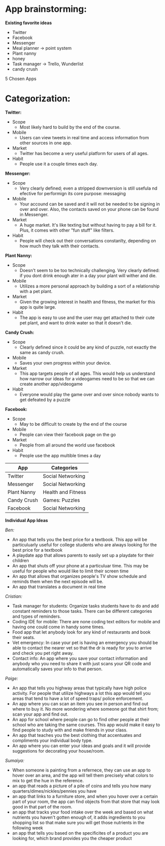 # **App brainstorming:**

**Existing favorite ideas**

* Twitter
* Facebook
* Messenger
* Meal planner -> point system
* Plant nanny
* honey
* Task manager -> Trello, Wunderlist
* candy crush

5 Chosen Apps

# **Categorization:**

**Twitter:**
* Scope
    * Most likely hard to build by the end of the course.
* Mobile
    * Users can view tweets in real time and access information from other sources in one app.
* Market
    * Twitter has become a very useful platform for users of all ages.
* Habit 
    * People use it a couple times each day.


**Messenger:**
* Scope
    * Very clearly defined; even a stripped downversion is still usefula nd efective for performign its core purpose: messaging
* Mobile
    * Your accound can be saved and it will not be needed to be signing in over and over. Also, the contacts saved on your phone can be found in Messenger.
* Market
    * A huge market. It's like texting but without having to pay a bill for it. Plus, it comes with other "fun stuff" like filters.
* Habit 
    * People will check out their conversations constanlty, depending on how much they talk with their contacts.


**Plant Nanny:**
* Scope
    * Doesn't seem to be too technically challenging. Very clearly defined: if you dont drink enough ater in a day your plant will wither and die.
* Mobile
    * Utilizes a more personal approach by building a sort of a relationship with a pet plant. 
* Market
    * Given the growing interest in health and fitness, the market for this app is quite large. 
* Habit 
    * The app is easy to use and the user may get attached to their cute pet plant, and want to drink water so that it doesn't die.



**Candy Crush:**
* Scope
    * Clearly defined since it could be any kind of puzzle, not exactly the same as candy crush.
* Mobile
    * Saves your own progress within your device. 
* Market
    * This app targets people of all ages. This would help us understand how narrow our ideas for a videogames need to be so that we can create another app/videogame
* Habit 
    * Everyone would play the game over and over since nobody wants to get defeated by a puzzle
    
**Facebook:**
* Scope
    * May to be difficult to create by the end of the course
* Mobile
    * People can view their facebook page on the go
* Market
    * People from all around the world use facebook
* Habit 
    * People use the app multible times a day



| App          | Categories |
| --------     | -------- |
| Twitter      | Social Networking|
| Messenger    | Social Networking|
| Plant Nanny  | Health and Fitness |
| Candy Crush  | Games: Puzzles|
| Facebook     | Social Networking |


**Individual App Ideas**

*Ben:*
* An app that tells you the best price for a textbook. This app will be particuluarly useful for college students who are always looking for the best price for a textbook
* A playdate app that allows parents to easily set up a playdate for their children
* An app that shuts off your phone at a particuluar time. This may be useful for people who would like to limit their screen time
* An app that allows that organizes people's TV show schedule and reminds them when the next episode will be.
* An app that translates a document in real time


*Cristian:*
* Task manager for students: Organize tasks students have to do and add constant reminders to those tasks. There can be different categories and types of reminders.
* Coding IDE for mobile: There are none coding text editors for mobile and having one could come in handy some times.
* Food app that let anybody look for any kind of restaurants and book their seats.
* Vet emergency: In case your pet is having an emergency you should be able to contact the nearer vet so that the dr is ready for you to arrive and check you pet right away.
* Contact info: An app where you save your contact information and anybody who you need to share it with just scans your QR code and automatically saves your info to that person. 

*Paige:*
* An app that tells you highway areas that typically have high police activity. For people that utilize highways a lot this app would tell you areas that tend to have a lot of speed traps/ police enforcement.
* An app where you can scan an item you see in person and find out where to buy it. No more wondering where someone got that shirt from; scan your app and find out.
* An app for school where people can go to find other people at their school who are taking the same courses. This app would make it easy to find people to study with and make friends in your class.
* An app that teaches you the best clothing that accentuates and compliments your individual body type.
* An app where you can enter your ideas and goals and it will provide suggestions for decorating your house/room. 
   
   
*Sumaiya:*
- When someone is painting from a refernece, they can use an app to hover over an area, and the app will tell them precisely what colors to mix to get the hue in the reference.
- an app that reads a picture of a pile of coins and tells you how many quarters/dimes/nickles/pennies you have
- an app that links to a furniture store, and when you hover over a certain part of your room, the app can find objects from that store that may look good in that part of the room.
- an app that tracks your food intake over the week and based on what nutrients you haven't gotten enough of, it adds ingredients to you shopping list so that make sure you will get those nutrients in the following week
- an app that tells you based on the specificites of a product you are looking for, which brand provides you the cheaper product




